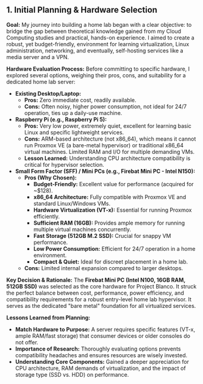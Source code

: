 ## 1. Initial Planning & Hardware Selection

**Goal:** My journey into building a home lab began with a clear objective: to bridge the gap between theoretical knowledge gained from my Cloud Computing studies and practical, hands-on experience. I aimed to create a robust, yet budget-friendly, environment for learning virtualization, Linux administration, networking, and eventually, self-hosting services like a media server and a VPN.

**Hardware Evaluation Process:**
Before committing to specific hardware, I explored several options, weighing their pros, cons, and suitability for a dedicated home lab server:

* **Existing Desktop/Laptop:**
    * **Pros:** Zero immediate cost, readily available.
    * **Cons:** Often noisy, higher power consumption, not ideal for 24/7 operation, ties up a daily-use machine.
* **Raspberry Pi (e.g., Raspberry Pi 5):**
    * **Pros:** Very low power, extremely quiet, excellent for learning basic Linux and specific lightweight services.
    * **Cons:** ARM-based architecture (not x86_64), which means it cannot run Proxmox VE (a bare-metal hypervisor) or traditional x86_64 virtual machines. Limited RAM and I/O for multiple demanding VMs.
    * **Lesson Learned:** Understanding CPU architecture compatibility is critical for hypervisor selection.
* **Small Form Factor (SFF) / Mini PCs (e.g., Firebat Mini PC - Intel N150):**
    * **Pros (Why Chosen):**
        * **Budget-Friendly:** Excellent value for performance (acquired for ~$128).
        * **x86_64 Architecture:** Fully compatible with Proxmox VE and standard Linux/Windows VMs.
        * **Hardware Virtualization (VT-x):** Essential for running Proxmox efficiently.
        * **Sufficient RAM (16GB):** Provides ample memory for running multiple virtual machines concurrently.
        * **Fast Storage (512GB M.2 SSD):** Crucial for snappy VM performance.
        * **Low Power Consumption:** Efficient for 24/7 operation in a home environment.
        * **Compact & Quiet:** Ideal for discreet placement in a home lab.
    * **Cons:** Limited internal expansion compared to larger desktops.

**Key Decision & Rationale:**
The **Firebat Mini PC (Intel N100, 16GB RAM, 512GB SSD)** was selected as the core hardware for Project Blanco. It struck the perfect balance between cost, performance, power efficiency, and compatibility requirements for a robust entry-level home lab hypervisor. It serves as the dedicated "bare metal" foundation for all virtualized services.

**Lessons Learned from Planning:**
* **Match Hardware to Purpose:** A server requires specific features (VT-x, ample RAM/fast storage) that consumer devices or older consoles do not offer.
* **Importance of Research:** Thoroughly evaluating options prevents compatibility headaches and ensures resources are wisely invested.
* **Understanding Core Components:** Gained a deeper appreciation for CPU architecture, RAM demands of virtualization, and the impact of storage type (SSD vs. HDD) on performance.
